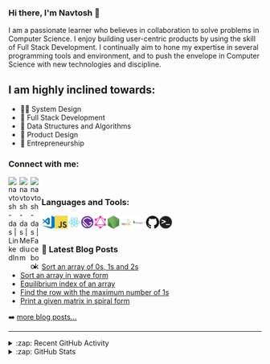 ### Hi there, I'm Navtosh 👋

I am a passionate learner who believes in collaboration to solve problems in Computer Science. I enjoy building user-centric products by using the skill of Full Stack Development. I continually aim to hone my expertise in several programming tools and environment, and to push the envelope in Computer Science with new technologies and discipline.

## I am highly inclined towards:

- 👨‍💻 System Design
- 🚀 Full Stack Development
- 🎲 Data Structures and Algorithms
- 🎯 Product Design
- 👔 Entrepreneurship

### Connect with me:

[<img align="left" alt="navtosh-das | LinkedIn" width="22px" src="https://cdn.jsdelivr.net/npm/simple-icons@v3/icons/linkedin.svg" />][linkedin]
[<img align="left" alt="navtosh-das | Medium" width="22px" src="https://cdn.jsdelivr.net/npm/simple-icons@v3/icons/medium.svg" />][medium]
[<img align="left" alt="navtosh-das | Facebook" width="22px" src="https://cdn.jsdelivr.net/npm/simple-icons@v3/icons/facebook.svg" />][facebook]

<br />

### Languages and Tools:

<img align="left" alt="Visual Studio Code" width="26px" src="https://raw.githubusercontent.com/github/explore/80688e429a7d4ef2fca1e82350fe8e3517d3494d/topics/visual-studio-code/visual-studio-code.png" />
<img align="left" alt="JavaScript" width="26px" src="https://raw.githubusercontent.com/github/explore/80688e429a7d4ef2fca1e82350fe8e3517d3494d/topics/javascript/javascript.png" />
<img align="left" alt="React" width="26px" src="https://raw.githubusercontent.com/github/explore/80688e429a7d4ef2fca1e82350fe8e3517d3494d/topics/react/react.png" />
<img align="left" alt="Gatsby" width="26px" src="https://raw.githubusercontent.com/github/explore/e94815998e4e0713912fed477a1f346ec04c3da2/topics/gatsby/gatsby.png" />
<img align="left" alt="GraphQL" width="26px" src="https://raw.githubusercontent.com/github/explore/80688e429a7d4ef2fca1e82350fe8e3517d3494d/topics/graphql/graphql.png" />
<img align="left" alt="Node.js" width="26px" src="https://raw.githubusercontent.com/github/explore/80688e429a7d4ef2fca1e82350fe8e3517d3494d/topics/nodejs/nodejs.png" />
<img align="left" alt="MySQL" width="26px" src="https://raw.githubusercontent.com/github/explore/80688e429a7d4ef2fca1e82350fe8e3517d3494d/topics/mysql/mysql.png" />
<img align="left" alt="MongoDB" width="26px" src="https://raw.githubusercontent.com/github/explore/80688e429a7d4ef2fca1e82350fe8e3517d3494d/topics/mongodb/mongodb.png" />
<img align="left" alt="GitHub" width="26px" src="https://raw.githubusercontent.com/github/explore/78df643247d429f6cc873026c0622819ad797942/topics/github/github.png" />
<img align="left" alt="Terminal" width="26px" src="https://raw.githubusercontent.com/github/explore/80688e429a7d4ef2fca1e82350fe8e3517d3494d/topics/terminal/terminal.png" />

<br />
<br />

### 📕 Latest Blog Posts

<!-- BLOG-POST-LIST:START -->
- [Sort an array of 0s, 1s and 2s](https://medium.com/enjoy-algorithm/sort-an-array-of-0s-1s-and-2s-b4e61533e750?source=rss-b64aaa15ce44------2)
- [Sort an array in wave form](https://medium.com/enjoy-algorithm/sort-an-array-in-wave-form-9c88ed34b7f2?source=rss-b64aaa15ce44------2)
- [Equilibrium index of an array](https://medium.com/enjoy-algorithm/equilibrium-index-of-an-array-d1b06f067153?source=rss-b64aaa15ce44------2)
- [Find the row with the maximum number of 1s](https://medium.com/enjoy-algorithm/find-the-row-with-the-maximum-number-of-1s-3193b568c78?source=rss-b64aaa15ce44------2)
- [Print a given matrix in spiral form](https://medium.com/enjoy-algorithm/print-a-given-matrix-in-spiral-form-6a5a8c472e4?source=rss-b64aaa15ce44------2)
<!-- BLOG-POST-LIST:END -->

➡️ [more blog posts...](https://medium.com/@navtosh2001)

---

<details>
  <summary>:zap: Recent GitHub Activity</summary>
  
<!--START_SECTION:activity-->
1. ❌ Closed PR [#14](https://github.com/codeSTACKr/codeSTACKr/pull/14) in [codeSTACKr/codeSTACKr](https://github.com/codeSTACKr/codeSTACKr)
2. 🗣 Commented on [#14](https://github.com/codeSTACKr/codeSTACKr/issues/14) in [codeSTACKr/codeSTACKr](https://github.com/codeSTACKr/codeSTACKr)
3. ❌ Closed PR [#7](https://github.com/codeSTACKr/codeSTACKr/pull/7) in [codeSTACKr/codeSTACKr](https://github.com/codeSTACKr/codeSTACKr)
4. 🎉 Merged PR [#6](https://github.com/codeSTACKr/codeSTACKr/pull/6) in [codeSTACKr/codeSTACKr](https://github.com/codeSTACKr/codeSTACKr)
5. 💪 Opened PR [#259](https://github.com/florinpop17/app-ideas/pull/259) in [florinpop17/app-ideas](https://github.com/florinpop17/app-ideas)
<!--END_SECTION:activity-->

</details>

<details>
  <summary>:zap: GitHub Stats</summary>

  <img align="left" alt="Navtosh's GitHub Stats" src="https://github-readme-stats.vercel.app/api?username=navtosh-das&count_private=true&hide=stars,prs&show_icons=true&hide_border=true&theme=dark" />

</details>

[linkedin]: https://www.linkedin.com/in/navtosh-das-215ab316a/
[medium]: https://medium.com/@navtosh2001
[facebook]: https://www.facebook.com/navtosh.kumar/